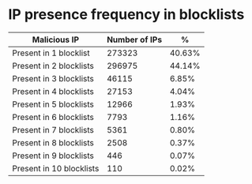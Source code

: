 # IP presence frequency in blocklists
| Malicious IP | Number of IPs | % |
|----|----|----|
| Present in 1 blocklist | 273323 | 40.63% |
| Present in 2 blocklists | 296975 | 44.14% |
| Present in 3 blocklists | 46115 | 6.85% |
| Present in 4 blocklists | 27153 | 4.04% |
| Present in 5 blocklists | 12966 | 1.93% |
| Present in 6 blocklists | 7793 | 1.16% |
| Present in 7 blocklists | 5361 | 0.80% |
| Present in 8 blocklists | 2508 | 0.37% |
| Present in 9 blocklists | 446 | 0.07% |
| Present in 10 blocklists | 110 | 0.02% |
